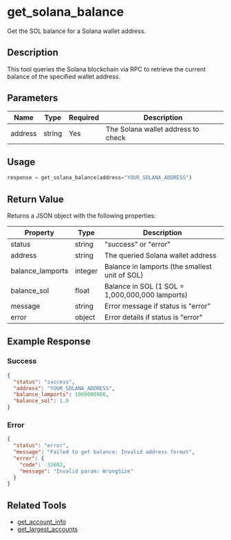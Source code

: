 # get_solana_balance

Get the SOL balance for a Solana wallet address.

## Description

This tool queries the Solana blockchain via RPC to retrieve the current balance of the specified wallet address.

## Parameters

| Name | Type | Required | Description |
|------|------|----------|-------------|
| address | string | Yes | The Solana wallet address to check |

## Usage

```python
response = get_solana_balance(address="YOUR_SOLANA_ADDRESS")
```

## Return Value

Returns a JSON object with the following properties:

| Property | Type | Description |
|----------|------|-------------|
| status | string | "success" or "error" |
| address | string | The queried Solana wallet address |
| balance_lamports | integer | Balance in lamports (the smallest unit of SOL) |
| balance_sol | float | Balance in SOL (1 SOL = 1,000,000,000 lamports) |
| message | string | Error message if status is "error" |
| error | object | Error details if status is "error" |

## Example Response

### Success
```json
{
  "status": "success",
  "address": "YOUR_SOLANA_ADDRESS",
  "balance_lamports": 1000000000,
  "balance_sol": 1.0
}
```

### Error
```json
{
  "status": "error",
  "message": "Failed to get balance: Invalid address format",
  "error": {
    "code": -32602,
    "message": "Invalid param: WrongSize"
  }
}
```

## Related Tools

- [get_account_info](get_account_info.md)
- [get_largest_accounts](get_largest_accounts.md) 